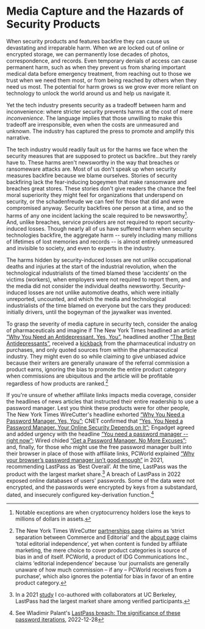 <!-- Hiding Harm -->
<!-- # Security Products are Hazardous Products -->
# Media Capture and the Hazards of Security Products

When security products and features backfire they can cause us devastating and irreparable harm. When we are locked out of online or encrypted storage, we can permanently lose decades of photos, correspondence, and records. Even temporary denials of access can cause permanent harm, such as when they prevent us from sharing important medical data before emergency treatment, from reaching out to those we trust when we need them most, or from being reached by others when they need us most. The potential for harm grows ss we grow ever more reliant on technology to unlock the world around us and help us navigate it.

Yet the tech industry presents security as a tradeoff between harm and inconvenience: where stricter security prevents harms at the cost of mere *inconvenience*. The language implies that those unwilling to make this tradeoff are irresponsible, even when the costs are unmeasured and unknown. The industry has captured the press to promote and amplify this narrative.

The tech industry would readily fault us for the harms we face when the security measures that are supposed to protect us backfire...but they rarely have to. These harms aren't newsworthy in the way that breaches or ransomeware attacks are. Most of us don't speak up when security measures backfire because we blame ourselves. Stories of security backfiring lack the fear-inducing bogeymen that make ransomware and breaches great stores. These stories don't give readers the chance the feel moral superiority they might feel for organizations that underspend on security, or the schadenfreude we can feel for those that did and were compromised anyway. Security backfires one person at a time, and so the harms of any one incident lacking the scale required to be newsworthy[^cryptocurrency]. And, unlike breaches, service providers are not required to report security-induced losses. Though nearly all of us have suffered harm when security technologies backfire, the aggregate harm -- surely including many millions of lifetimes of lost memories and records -- is almost entirely unmeasured and invisible to society, and even to experts in the industry.

[^cryptocurrency]: Notable exceptions are when cryptocurrency holders lose the keys to millions of dollars in assets.

The harms hidden by security-induced losses are not unlike occupational deaths and injuries at the start of the industrial revolution, when the technological industrialists of the timed blamed these ‘accidents‘ on the victims (workers), when employers were not required to report them, and the media did not consider the individual deaths newsworthy. Security-induced losses are not unlike automotive deaths, which were initially unreported, uncounted, and which the media and technological industrialists of the time blamed on everyone but the cars they produced: initially drivers, until the bogeyman of the jaywalker was invented.

To grasp the severity of media capture in security tech, consider the analog of pharmaceuticals and imagine if The New York Times headlined an article [“Why You Need an Antidepressant. Yes, You”](https://www.nytimes.com/2019/08/27/smarter-living/wirecutter/why-you-need-a-password-manager-yes-you.html), headlined another [“The Best Antidepressants”](https://www.nytimes.com/wirecutter/reviews/best-password-managers/), received a [kickback](https://www.nytimes.com/wirecutter/partners/) from the pharmaceutical industry on purchases, and only quoted sources from within the pharmaceutical industry. They might even do so while claiming to give unbiased advice because their writers are generally unaware of the referral commission a product earns, ignoring the bias to promote the entire product category when commissions are ubiquitous and the article will be profitable regardless of how products are ranked.[^wirecutter-total-editorial-independence]

[^wirecutter-total-editorial-independence]: The New York Times WireCutter [partnerships page](https://www.nytimes.com/wirecutter/partners/) claims as ‘strict separation between Commerce and Editorial’ and the [about page](https://www.nytimes.com/wirecutter/about/) claims ‘total editorial independence’, yet when content is funded by affiliate marketing, the mere choice to cover product categories is source of bias in and of itself. PCWorld, a product of IDG Communications Inc., claims ‘editorial independence’ because ‘our journalists are generally unaware of how much commission – if any – PCWorld receives from a purchase’, which also ignores the potential for bias in favor of an entire product category.

If you're unsure of whether affiliate links impacts media coverage, consider the headlines of news articles that instructed their entire readership to use a password manager. Lest you think these products were for other people, The New York Times WireCutter's headline exhorted [“Why You Need a Password Manager. Yes, You”](https://www.nytimes.com/2019/08/27/smarter-living/wirecutter/why-you-need-a-password-manager-yes-you.html); CNET confirmed that [“Yes, You Need a Password Manager. Your Online Security Depends on It”](https://www.cnet.com/tech/services-and-software/yes-you-need-a-password-manager-your-online-security-depends-on-it/); Engadget agreed and added urgency with the headline [“You need a password manager -- right now”](https://www.engadget.com/2019-08-26-the-best-password-managers-compared.html); Wired chided [“Get a Password Manager. No More Excuses”](https://www.wired.com/story/password-manager-autofill-ad-tech-privacy/); and, finally, for those who might use the free password manager built into their browser in place of those with affiliate links, PCWorld explained [“Why your browser’s password manager isn’t good enough”](https://www.pcworld.com/article/393979/why-your-browsers-password-manager-isnt-good-enough.html) in 2021, recommending LastPass as ‘Best Overall’. At the time, LastPass was the product with the largest market share.[^lastpass-market-share] A breach of LastPass in 2022 exposed online databases of users' passwords. Some of the data were not encrypted, and the passwords were encrypted by keys from a substandard, dated, and insecurely configured key-derivation function.[^lastpass-iterations]

[^lastpass-market-share]: In a 2021 [study](https://dash.harvard.edu/handle/1/37374029) I co-authored with collaborators at UC Berkeley, LastPass had the largest market share among verified participants.

[^lastpass-iterations]: See Wladimir Palant's [LastPass breach: The significance of these password iterations](https://palant.info/2022/12/28/lastpass-breach-the-significance-of-these-password-iterations/), 2022-12-28


